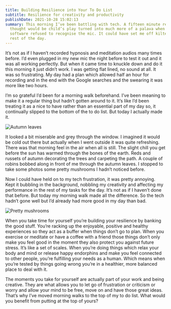 ```yaml
---
title: Building Resilience into Your To Do List
subtitle: Resilience for creativity and productivity
publishDate: 2021-10-28 15:02:13
summary: This morning I’ve been battling with tech. A fifteen minute recording I
  thought would be child’s play turned into much more of a palava when the
  software refused to recognise the mic. It could have set me off kilter for the
  rest of the day.
---
```

It’s not as if I haven’t recorded hypnosis and meditation audios many times before. I’d even plugged in my new mic the night before to test it out and it was all working perfectly. But when it came time to knuckle down and do it this morning it just didn’t work. I was getting flat lined, no sound at all. It was so frustrating. My day had a plan which allowed half an hour for recording and in the end with the Google searches and the swearing it was more like two hours.

I’m so grateful I’d been for a morning walk beforehand. I’ve been meaning to make it a regular thing but hadn’t gotten around to it. It’s like I’d been treating it as a nice to have rather than an essential part of my day so, it continually slipped to the bottom of the to do list. But today I actually made it.

![Autumn leaves](/uploads/img_20211018_091448.jpg "Autumn carpet of leaves")

It looked a bit miserable and grey through the window. I imagined it would be cold out there but actually when I went outside it was quite refreshing. There was that morning feel in the air when all is still. The slight chill you get before the sun has warmed through the bones of the earth. Reds and russets of autumn decorating the trees and carpeting the path. A couple of robins bobbed along in front of me through the autumn leaves. I stopped to take some photos some pretty mushrooms I hadn’t noticed before.

Now I could have held on to my tech frustration, it was pretty annoying. Kept it bubbling in the background, nobbling my creativity and affecting my performance in the rest of my tasks for the day. It’s not as if I haven’t done that before. But today my morning walk made all the difference. So the tech hadn’t gone well but I’d already had more good in my day than bad.

![Pretty mushrooms](/uploads/img_20211018_092415.jpg "Mushrooms")

When you take time for yourself you’re building your resilience by banking the good stuff. You’re racking up the enjoyable, positive and healthy experiences so they act as a buffer when things don’t go to plan. When you exercise or meditate or have a coffee with a friend those things don’t only make you feel good in the moment they also protect you against future stress. It’s like a set of scales. When you’re doing things which relax your body and mind or release happy endorphins and make you feel connected to other people, you’re fulfilling your needs as a human. Which means when you’re tested by things going wrong you’re in a healthier, more balanced place to deal with it.

The moments you take for yourself are actually part of your work and being creative. They are what allows you to let go of frustration or criticism or worry and allow your mind to be free, move on and have those great ideas. That’s why I’ve moved morning walks to the top of my to do list. What would you benefit from putting at the top of yours?